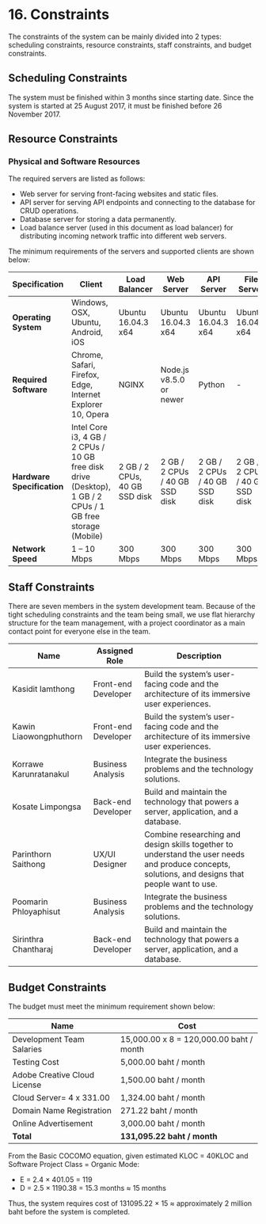 # 16. Constraints

The constraints of the system can be mainly divided into 2 types: scheduling constraints, resource constraints, staff constraints, and budget constraints.

## Scheduling Constraints

The system must be finished within 3 months since starting date. Since the system is started at 25 August 2017, it must be finished before 26 November 2017.

## Resource Constraints

### Physical and Software Resources

The required servers are listed as follows:

- Web server for serving front-facing websites and static files.
- API server for serving API endpoints and connecting to the database for CRUD operations.
- Database server for storing a data permanently.
- Load balance server (used in this document as load balancer) for distributing incoming network traffic into different web servers.

The minimum requirements of the servers and supported clients are shown below:

| Specification | Client | Load Balancer | Web Server | API Server | File Server | Database Server |
| - | - | - | - | - | - | - |
| **Operating System**  | Windows, OSX, Ubuntu, Android, iOS | Ubuntu 16.04.3 x64 | Ubuntu 16.04.3 x64 | Ubuntu 16.04.3 x64 | Ubuntu 16.04.3 x64 | Ubuntu 16.04.3 x64 |
| **Required Software** | Chrome, Safari, Firefox, Edge, Internet Explorer 10, Opera | NGINX | Node.js v8.5.0 or newer | Python | - | PosgreSQL |
| **Hardware Specification** | Intel Core i3, 4 GB / 2 CPUs / 10 GB free disk drive (Desktop), 1 GB / 2 CPUs / 1 GB free storage (Mobile) |2 GB / 2 CPUs, 40 GB SSD disk | 2 GB / 2 CPUs / 40 GB SSD disk | 2 GB / 2 CPUs / 40 GB SSD disk | 2 GB / 2 CPUs / 40 GB SSD disk | 4 GB / 2 CPUs / 40 GB SSD disk |
| **Network Speed** | 1 – 10 Mbps | 300 Mbps | 300 Mbps | 300 Mbps | 300 Mbps | 300 Mbps |

## Staff Constraints

There are seven members in the system development team. Because of the tight scheduling constraints and the team being small, we use flat hierarchy structure for the team management, with a project coordinator as a main contact point for everyone else in the team.

| Name | Assigned Role | Description |
| - | - | - |
| Kasidit Iamthong | Front-end Developer | Build the system’s user-facing code and the architecture of its immersive user experiences. |
| Kawin Liaowongphuthorn | Front-end Developer | Build the system’s user-facing code and the architecture of its immersive user experiences. |
| Korrawe Karunratanakul | Business Analysis | Integrate the business problems and the technology solutions. |
| Kosate Limpongsa | Back-end Developer | Build and maintain the technology that powers a server, application, and a database. |
| Parinthorn Saithong | UX/UI Designer | Combine researching and design skills together to understand the user needs and produce concepts, solutions, and designs that people want to use. |
| Poomarin Phloyaphisut | Business Analysis | Integrate the business problems and the technology solutions. |
| Sirinthra Chantharaj | Back-end Developer | Build and maintain the technology that powers a server, application, and a database. | Thanat Jatuphattharachat | Project Coordinator | Lead the project team and coordinate the project. |

## Budget Constraints

The budget must meet the minimum requirement shown below:

| Name | Cost |
| - | - |
| Development Team Salaries | 15,000.00 x 8 = 120,000.00 baht / month |
| Testing Cost | 5,000.00 baht / month |
| Adobe Creative Cloud License | 1,500.00 baht / month |
| Cloud Server= 4 x 331.00 | 1,324.00 baht / month |
| Domain Name Registration | 271.22 baht / month |
| Online Advertisement | 3,000.00 baht / month |
| **Total** | **131,095.22 baht / month** |

From the Basic COCOMO equation, given estimated KLOC = 40KLOC and Software Project Class = Organic Mode:

- E = 2.4 × 401.05 = 119
- D = 2.5 × 1190.38 = 15.3 months ≈ 15 months

Thus, the system requires cost of 131095.22 × 15 ≈ approximately 2 million baht before the system is completed.
